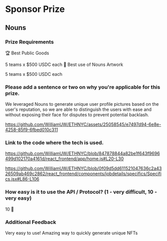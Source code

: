 # Sponsor Prize

## Nouns

### Prize Requirements

🏆 Best Public Goods

5 teams x $500 USDC each
🎨 Best use of Nouns Artwork

5 teams x $500 USDC each

### Please add a sentence or two on why you're applicable for this prize.

We leveraged Nouns to generate unique user profile pictures based on the user's reputation, so we are able to distinguish the users with ease and without exposing their face for disputes to prevent potential backlash.



https://github.com/WilliamUW/ETHNYC/assets/25058545/e7497d94-6e8e-4258-85f9-6fbed010c311



### Link to the code where the tech is used.

https://github.com/WilliamUW/ETHNYC/blob/847878844a82be1f643f9696499d102170a4161d/react_frontend/app/home.js#L20-L30

https://github.com/WilliamUW/ETHNYC/blob/0f09d5dd611521047636c2a4326509ab469c2862/react_frontend/components/jobdetails/specifics/Specifics.jsx#L86-L106

### How easy is it to use the API / Protocol? (1 - very difficult, 10 - very easy)

10 🌟

### Additional Feedback

Very easy to use! Amazing way to quickly generate unique NFTs
